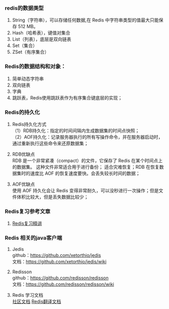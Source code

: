 ### redis的数据类型
1. String（字符串），可以存储任何数据,在 Redis 中字符串类型的值最大只能保存 512 MB。
2. Hash（哈希表），键值对集合
3. List（列表），底层是双向链表
4. Set（集合）
5. ZSet（有序集合）


### Redis的数据结构和对象：
1. 简单动态字符串
2. 双向链表
3. 字典
4. 跳跃表，Redis使用跳跃表作为有序集合键底层的实现；

### Redis的持久化
1. Redis持久化方式<br/>
（1）RDB持久化：指定的时间间隔内生成数据集的时间点快照；<br/>
（2）AOF持久化：记录服务器执行的所有写操作命令，并在服务器启动时，通过重新执行这些命令来还原数据集；

2. RDB优缺点 <br/>
RDB 是一个非常紧凑（compact）的文件，它保存了 Redis 在某个时间点上的数据集。 这种文件非常适合用于进行备份；
适合灾难恢复；RDB 在恢复数据集时的速度比 AOF 的恢复速度要快。会丢失较长时间的数据；
3. AOF优缺点<br/>
使用 AOF 持久化会让 Redis 变得非常耐久，可以没秒进行一次操作；但是文件体积比较大，但是丢失数据比较少；

### Redis复习参考文章
1. [Redis复习精讲](http://blog.jobbole.com/114050/?utm_source=blog.jobbole.com&utm_medium=relatedPosts)



### Redis 相关的java客户端
1. Jedis <br/>
    github：https://github.com/xetorthio/jedis <br/>
    文档：https://github.com/xetorthio/jedis/wiki <br/>

2. Redisson <br/>
    github：https://github.com/redisson/redisson <br/>
    文档：https://github.com/redisson/redisson/wiki <br/>
    
3. Redis 学习文档<br/>
    [社区文档](http://redis.cn/documentation.html)
    [Redis翻译文档](http://doc.redisfans.com/index.html)


